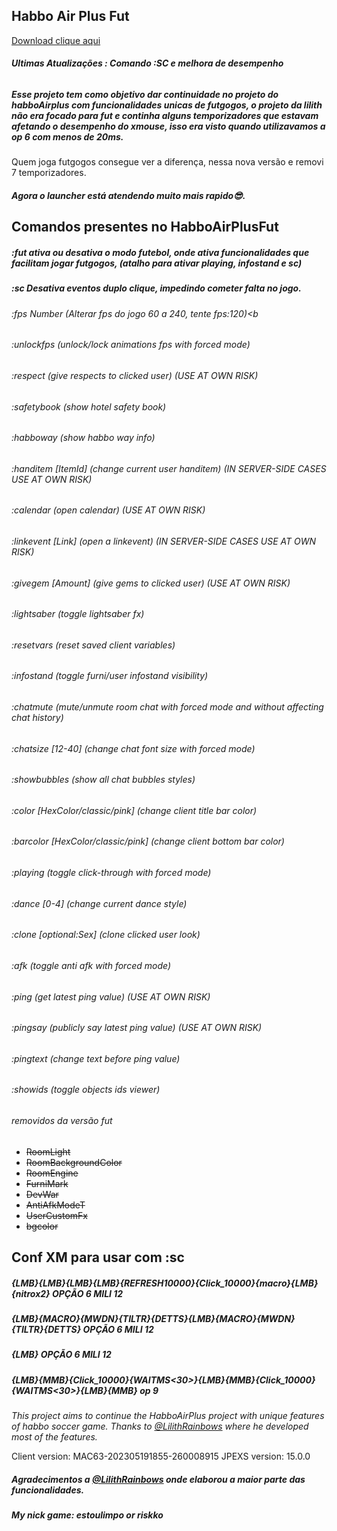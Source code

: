 ## Habbo Air Plus Fut
<a href="https://github.com/rafaelparenza/HabboAirPlusFut/releases/download/habbo/HabboAirPlusFut.zip">Download clique aqui</a>
###### <b>Ultimas Atualizações : Comando :SC e melhora de desempenho</b>


##### Esse projeto tem como objetivo dar continuidade no projeto do habboAirplus com funcionalidades unicas de futgogos, o projeto da lilith não era focado para fut e continha alguns temporizadores que estavam afetando o desempenho do xmouse, isso era visto quando utilizavamos a op 6 com menos de 20ms.
Quem joga futgogos consegue ver a diferença, nessa nova versão e removi 7 temporizadores.
##### Agora o launcher está atendendo muito mais rapido😎.


## Comandos presentes no HabboAirPlusFut

##### :fut ativa ou desativa o modo futebol, onde ativa funcionalidades que facilitam jogar futgogos, *(atalho para ativar playing, infostand e sc)*
##### :sc Desativa eventos duplo clique, impedindo cometer falta no jogo.

###### :fps Number (Alterar fps do jogo 60 a 240, tente fps:120)<b
###### :unlockfps (unlock/lock animations fps with forced mode)
###### :respect (give respects to clicked user) (USE AT OWN RISK)
###### :safetybook (show hotel safety book)
###### :habboway (show habbo way info)
###### :handitem [ItemId] (change current user handitem) (IN SERVER-SIDE CASES USE AT OWN RISK)
###### :calendar (open calendar) (USE AT OWN RISK)
###### :linkevent [Link] (open a linkevent) (IN SERVER-SIDE CASES USE AT OWN RISK)
###### :givegem [Amount] (give gems to clicked user) (USE AT OWN RISK)
###### :lightsaber (toggle lightsaber fx)
###### :resetvars (reset saved client variables)
###### :infostand (toggle furni/user infostand visibility)
###### :chatmute (mute/unmute room chat with forced mode and without affecting chat history)
###### :chatsize [12-40] (change chat font size with forced mode)
###### :showbubbles (show all chat bubbles styles)
###### :color [HexColor/classic/pink] (change client title bar color)
###### :barcolor [HexColor/classic/pink] (change client bottom bar color)
###### :playing (toggle click-through with forced mode)
###### :dance [0-4] (change current dance style)
###### :clone [optional:Sex] (clone clicked user look)
###### :afk (toggle anti afk with forced mode)
###### :ping (get latest ping value) (USE AT OWN RISK)
###### :pingsay (publicly say latest ping value) (USE AT OWN RISK)
###### :pingtext (change text before ping value)
###### :showids (toggle objects ids viewer)

###### removidos da versão fut
- ~~RoomLight~~
- ~~RoomBackgroundColor~~
- ~~RoomEngine~~
- ~~FurniMark~~
- ~~DevWar~~
- ~~AntiAfkModeT~~
- ~~UserCustomFx~~
- ~~bgcolor~~


## Conf XM para usar com :sc 
##### {LMB}{LMB}{LMB}{LMB}{REFRESH10000}{Click_10000}{macro}{LMB}{nitrox2} OPÇÃO 6 MILI 12
##### {LMB}{MACRO}{MWDN}{TILTR}{DETTS}{LMB}{MACRO}{MWDN}{TILTR}{DETTS} OPÇÃO 6 MILI 12
##### {LMB} OPÇÃO 6 MILI 12
##### {LMB}{MMB}{Click_10000}{WAITMS<30>}{LMB}{MMB}{Click_10000}{WAITMS<30>}{LMB}{MMB} op 9





<i>
This project aims to continue the HabboAirPlus project with unique features of habbo soccer game.
Thanks to <a href="https://github.com/LilithRainbows/HabboAirPlus">@LilithRainbows</a> where he developed most of the features.</i>
<p class="has-line-data" data-line-start="7" data-line-end="9">Client version: MAC63-202305191855-260008915
JPEXS version: 15.0.0</p>

##### Agradecimentos a <a href="https://github.com/LilithRainbows/HabboAirPlus">@LilithRainbows</a> onde elaborou a maior parte das funcionalidades.
##### My nick game: estoulimpo or riskko


